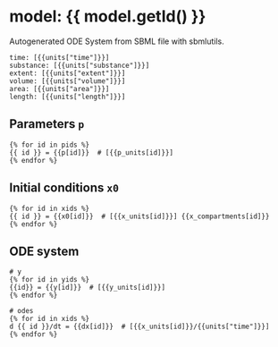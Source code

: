 # model: {{ model.getId() }}
Autogenerated ODE System from SBML file with sbmlutils.
```
time: [{{units["time"]}}]
substance: [{{units["substance"]}}]
extent: [{{units["extent"]}}]
volume: [{{units["volume"]}}]
area: [{{units["area"]}}]
length: [{{units["length"]}}]
```

## Parameters `p`
```
{% for id in pids %}
{{ id }} = {{p[id]}}  # [{{p_units[id]}}] 
{% endfor %}
```

## Initial conditions `x0`
```
{% for id in xids %}
{{ id }} = {{x0[id]}}  # [{{x_units[id]}}] {{x_compartments[id]}}
{% endfor %}
```

## ODE system
```
# y
{% for id in yids %}
{{id}} = {{y[id]}}  # [{{y_units[id]}}]
{% endfor %}

# odes
{% for id in xids %}
d {{ id }}/dt = {{dx[id]}}  # [{{x_units[id]}}/{{units["time"]}}]
{% endfor %}
```
